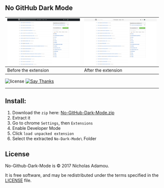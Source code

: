 No GitHub Dark Mode
--------------------------------------------------------------------------------

![Dark Github Image](darkmode.png) | ![light Github Image](lightmode.png)
--------------------------------------------------------------------------------------------- | -----------------------------------------------------------------------------------------------
Before the extension                                                                          | After the extension
![license](https://img.shields.io/apm/l/vim-mode.svg)
[![Say Thanks](https://img.shields.io/badge/say-thanks-ff69b4.svg)](https://saythanks.io/to/NicholasAdamou)

-------

Install:
-------

1. Download the `zip` here: [No-GitHub-Dark-Mode.zip](https://github.com/nicholasadamou/No-Github-Dark-Mode/releases/download/v0.0.1/No-Github-Dark-Mode.zip)
2. Extract it
3. Go to chrome `Settings`, then `Extensions`
4. Enable Developer Mode
5. Click `load unpacked extension`
6. Select the extracted `No-Dark-Mode\` Folder

License
-------

No-Github-Dark-Mode is © 2017 Nicholas Adamou.

It is free software, and may be redistributed under the terms specified in the [LICENSE] file.

[LICENSE]: LICENSE
